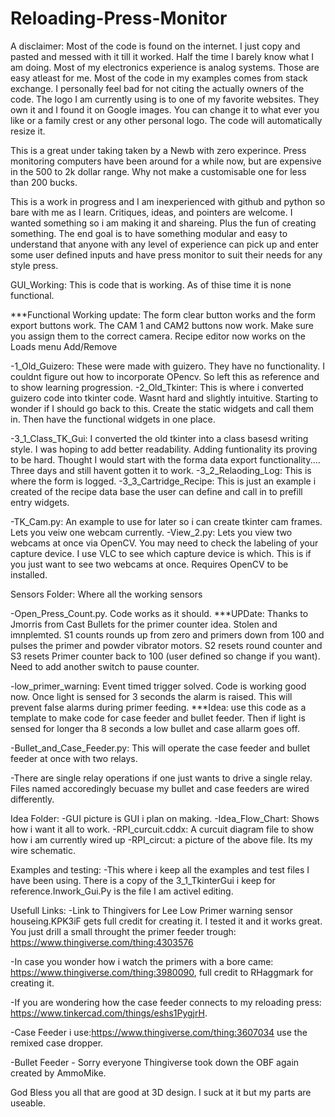 # Reloading-Press-Monitor

A disclaimer: Most of the code is found on the internet. I just copy and pasted and messed with it till it worked. Half the time I barely know what I am doing. Most of my electronics experience is analog systems. Those are easy atleast for me. Most of the code in my examples comes from stack exchange. I personally feel bad for not citing the actually owners of the code. The logo I am currently using is to one of my favorite websites. They own it and I found it on Google images. You can change it to what ever you like or a family crest or any other personal logo. The code will automatically resize it.

This is a great under taking taken by a Newb with zero experince. Press monitoring computers have been around for a while now, but are expensive in the 500 to 2k dollar range. Why not make a customisable one for less than 200 bucks.

This is a work in progress and I am inexperienced with github and python so bare with me as I learn. Critiques, ideas, and pointers are welcome. I wanted something so i am making it and shareing. Plus the fun of creating something. The end goal is to have something modular and easy to understand that anyone with any level of experience can pick up and enter some user defined inputs and have press monitor to suit their needs for any style press.

GUI_Working: This is code that is working. As of thise time it is none functional.

***Functional Working update: The form clear button works and the form export buttons work. The CAM 1 and CAM2 buttons now work. Make sure you assign them to the correct camera. Recipe editor now works on the Loads menu Add/Remove

-1_Old_Guizero: These were made with guizero. They have no functionality. I couldnt figure out how to incorporate OPencv. So left this as reference and to show learning progression.
-2_Old_Tkinter: This is where i converted guizero code into tkinter code. Wasnt hard and slightly intuitive. Starting to wonder if I should go back to this. Create the static widgets and call them in. Then have the functional widgets in one place.

-3_1_Class_TK_Gui: I converted the old tkinter into a class basesd writing style. I was hoping to add better readability. Adding funtionality its proving to be hard. Thought I would start with the forma data export functionality.... Three days and still havent gotten it to work.
-3_2_Relaoding_Log: This is where the form is logged.
-3_3_Cartridge_Recipe: This is just an example i created of the recipe data base the user can define and call in to prefill entry widgets.

-TK_Cam.py: An example to use for later so i can create tkinter cam frames. Lets you veiw one webcam currently.
-View_2.py: Lets you view two webcams at once via OpenCV. You may need to check the labeling of your capture device. I use VLC to see which capture device is which. This is if you just want to see two webcams at once. Requires OpenCV to be installed.

Sensors Folder: Where all the working sensors

-Open_Press_Count.py. Code works as it should. ***UPDate: Thanks to Jmorris from Cast Bullets for the primer counter idea. Stolen and imnplemted. S1 counts rounds up from zero and primers down from 100 and pulses the primer and powder vibrator motors. S2 resets round counter and S3 resets Primer counter back to 100 (user defined so change if you want). Need to add another switch to pause counter. 

-low_primer_warning: Event timed trigger solved. Code is working good now. Once light is sensed for 3 seconds the alarm is raised. This will prevent false alarms during primer feeding. ***Idea: use this code as a template to make code for case feeder and bullet feeder. Then if light is sensed for longer tha 8 seconds a low bullet and case allarm goes off.

-Bullet_and_Case_Feeder.py: This will operate the case feeder and bullet feeder at once with two relays.

-There are single relay operations if one just wants to drive a single relay. Files named accoredingly becuase my bullet and case feeders are wired differently.

Idea Folder:
-GUI picture is GUI i plan on making.
-Idea_Flow_Chart: Shows how i want it all to work.
-RPI_curcuit.cddx: A curcuit diagram file to show how i am currently wired up
-RPI_circut: a picture of the above file. Its my wire schematic.

Examples and testing:
-This where i keep all the examples and test files I have been using. There is a copy of the 3_1_TkinterGui i keep for reference.Inwork_Gui.Py is the file I am activel editing.


Usefull Links:
-Link to Thingivers for Lee Low Primer warning sensor houseing.KPK3iF gets full credit for creating it. I tested it and it works great. You just drill a small throught the primer feeder trough:  https://www.thingiverse.com/thing:4303576

-In case you wonder how i watch the primers with a bore came: https://www.thingiverse.com/thing:3980090, full credit to RHaggmark for creating it.

-If you are wondering how the case feeder connects to my reloading press: https://www.tinkercad.com/things/eshs1PygjrH.

-Case Feeder i use:https://www.thingiverse.com/thing:3607034 use the remixed case dropper.

-Bullet Feeder - Sorry everyone Thingiverse took down the OBF again created by AmmoMike.

God Bless you all that are good at 3D design. I suck at it but my parts are useable.
